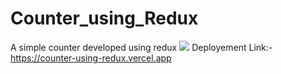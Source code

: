# Counter_using_Redux
A simple counter developed using redux
<img src="https://i.ibb.co/dDMh1LK/Screenshot-611.png" />
Deployement Link:- https://counter-using-redux.vercel.app
